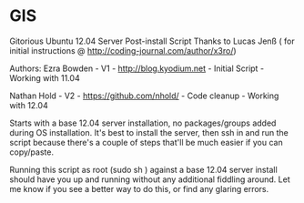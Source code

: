 GIS
======================

Gitorious Ubuntu 12.04 Server Post-install Script
Thanks to Lucas Jenß ( for initial instructions @ http://coding-journal.com/author/x3ro/)

Authors:
Ezra Bowden - V1 - http://blog.kyodium.net
	- Initial Script
	- Working with 11.04

Nathan Hold - V2 - https://github.com/nhold/
	- Code cleanup
 	- Working with 12.04

Starts with a base 12.04 server installation, no packages/groups added during OS installation.
It's best to install the server, then ssh in and run the script because there's a couple of steps
that'll be much easier if you can copy/paste.

Running this script as root (sudo sh <scriptname>) against a base 12.04 server install should
have you up and running without any additional fiddling around. Let me know if you see a better way
to do this, or find any glaring errors.
